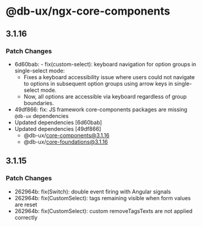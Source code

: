 # @db-ux/ngx-core-components

## 3.1.16

### Patch Changes

- 6d60bab: - fix(custom-select): keyboard navigation for option groups in single-select mode:
  - Fixes a keyboard accessibility issue where users could not navigate to options in subsequent option groups using arrow keys in single-select mode.
  - Now, all options are accessible via keyboard regardless of group boundaries.
- 49df866: fix: JS framework core-components packages are missing `@db-ux` dependencies
- Updated dependencies [6d60bab]
- Updated dependencies [49df866]
  - @db-ux/core-components@3.1.16
  - @db-ux/core-foundations@3.1.16

## 3.1.15

### Patch Changes

- 262964b: fix(Switch): double event firing with Angular signals
- 262964b: fix(CustomSelect): tags remaining visible when form values are reset
- 262964b: fix(CustomSelect): custom removeTagsTexts are not applied correctly
